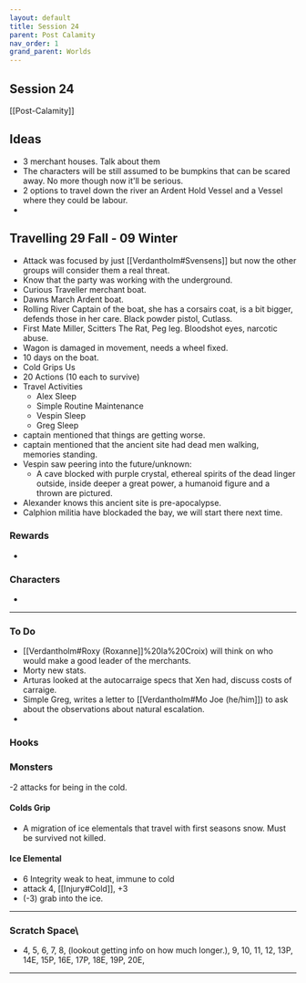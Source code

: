 ```yaml
---
layout: default
title: Session 24
parent: Post Calamity
nav_order: 1
grand_parent: Worlds
---
```

## Session 24
[[Post-Calamity]]

## Ideas
* 3 merchant houses. Talk about them
* The characters will be still assumed to be bumpkins that can be scared away. No more though now it'll be serious. 
* 2 options to travel down the river an Ardent Hold Vessel and a Vessel where they could be labour.
* 
## Travelling 29 Fall - 09 Winter
* Attack was focused by just [[Verdantholm#Svensens]] but now the other groups will consider them a real threat.
* Know that the party was working with the underground. 
* Curious Traveller merchant boat.
* Dawns March Ardent boat.
* Rolling River Captain of the boat, she has a corsairs coat, is a bit bigger, defends those in her care. Black powder pistol, Cutlass.
* First Mate Miller, Scitters The Rat, Peg leg. Bloodshot eyes, narcotic abuse.
* Wagon is damaged in movement, needs a wheel fixed.
* 10 days on the boat. 
* Cold Grips Us
* 20 Actions (10 each to survive)
* Travel Activities
	* Alex Sleep
	* Simple Routine Maintenance
	* Vespin Sleep
	* Greg Sleep
* captain mentioned that things are getting worse.
* captain mentioned that the ancient site had dead men walking, memories standing.
* Vespin saw peering into the future/unknown:
	* A cave blocked with purple crystal, ethereal spirits of the dead linger outside, inside deeper a great power, a humanoid figure and a thrown are pictured.
* Alexander knows this ancient site is pre-apocalypse.
* Calphion militia have blockaded the bay, we will start there next time. 



### Rewards
* 
### Characters
* 
 ---

### To Do

* [[Verdantholm#Roxy (Roxanne]]%20la%20Croix) will think on who would make a good leader of the merchants.
* Morty new stats.
* Arturas looked at the autocarraige specs that Xen had, discuss costs of carraige.
* Simple Greg, writes a letter to [[Verdantholm#Mo Joe (he/him]]) to ask about the observations about natural escalation.
* 

### Hooks

### Monsters

-2 attacks for being in the cold.

#### Colds Grip
* A migration of ice elementals that travel with first seasons snow. Must be survived not killed.

#### Ice Elemental
* 6 Integrity weak to heat, immune to cold
* attack 4, [[Injury#Cold]], +3
* (-3) grab into the ice.






---

### Scratch Space\
* 4, 5, 6, 7, 8, (lookout getting info on how much longer.), 9, 10, 11, 12, 13P, 14E, 15P, 16E, 17P, 18E, 19P, 20E, 








---